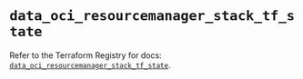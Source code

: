 # `data_oci_resourcemanager_stack_tf_state`

Refer to the Terraform Registry for docs: [`data_oci_resourcemanager_stack_tf_state`](https://registry.terraform.io/providers/oracle/oci/7.19.0/docs/data-sources/resourcemanager_stack_tf_state).
